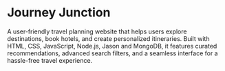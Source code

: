 # Journey Junction 

<p> A user-friendly travel planning website that helps users explore destinations, book hotels, and create personalized itineraries. Built with HTML, CSS, JavaScript, Node.js, Jason and MongoDB, it features curated recommendations, advanced search filters, and a seamless interface for a hassle-free travel experience.</p>
